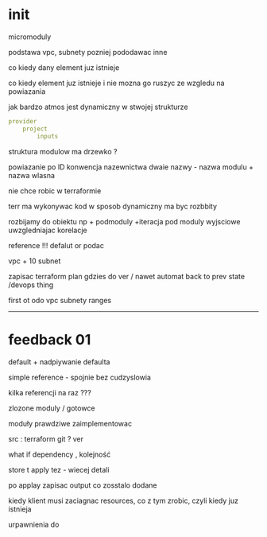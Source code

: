 
# init

micromoduly

podstawa vpc, subnety pozniej pododawac inne

co kiedy dany element juz istnieje

co kiedy element juz istnieje i nie mozna go ruszyc ze wzgledu na powiazania

jak bardzo atmos jest dynamiczny w stwojej strukturze

```yaml
provider
	project
		inputs
```


struktura modulow ma drzewko ?

powiazanie po ID konwencja nazewnictwa
dwaie nazwy - nazwa modulu + nazwa wlasna

nie chce robic w terraformie 

terr ma wykonywac kod w sposob dynamiczny ma byc rozbbity

rozbijamy do obiektu np + podmoduly +iteracja pod moduly wyjsciowe uwzgledniajac korelacje

reference !!!  defalut or podac

vpc + 10 subnet

zapisac terraform plan gdzies do ver / nawet automat back to prev state /devops thing

first ot odo vpc subnety ranges
***
# feedback 01
default + nadpiywanie defaulta

simple reference - spojnie bez cudzyslowia

kilka referencji na raz ???

zlozone moduly / gotowce

moduły prawdziwe zaimplementowac

src : terraform git ? ver

what if dependency , kolejność

store t apply tez - wiecej detali

po applay zapisac output co zosstalo dodane

kiedy klient musi zaciagnac resources, co z tym zrobic, czyli kiedy juz istnieja

urpawnienia do 
